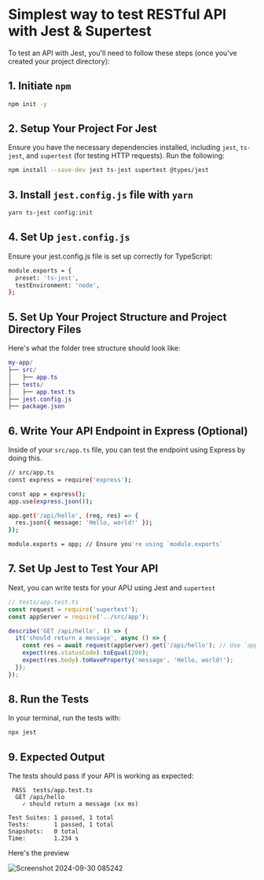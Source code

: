 # Simplest way to test RESTful API with **Jest & Supertest**

To test an API with Jest, you'll need to follow these steps (once you've created your project directory):

## 1. Initiate ```npm```
```bash
npm init -y
```

## 2. Setup Your Project For Jest
Ensure you have the necessary dependencies installed, including ```jest```, ```ts-jest```, and ```supertest``` (for testing HTTP requests). Run the following:
```bash
npm install --save-dev jest ts-jest supertest @types/jest
```

## 3. Install ```jest.config.js``` file with ```yarn```
```bash
yarn ts-jest config:init
```

## 4. Set Up ```jest.config.js```
Ensure your jest.config.js file is set up correctly for TypeScript:
```bash
module.exports = {
  preset: 'ts-jest',
  testEnvironment: 'node',
};
```

## 5. Set Up Your Project Structure and Project Directory Files
Here's what the folder tree structure should look like:
```lua
my-app/
├── src/
│   ├── app.ts
├── tests/
│   ├── app.test.ts
├── jest.config.js
├── package.json
```


## 6. Write Your API Endpoint in Express (Optional)
Inside of your ```src/app.ts``` file, you can test the endpoint using Express by doing this.
```bash
// src/app.ts
const express = require('express');

const app = express();
app.use(express.json());

app.get('/api/hello', (req, res) => {
  res.json({ message: 'Hello, world!' });
});

module.exports = app; // Ensure you're using `module.exports`

```

## 7. Set Up Jest to Test Your API
Next, you can write tests for your APU using Jest and ```supertest```
```ts
// tests/app.test.ts
const request = require('supertest');
const appServer = require('../src/app'); 

describe('GET /api/hello', () => {
  it('should return a message', async () => {
    const res = await request(appServer).get('/api/hello'); // Use `appServer` here
    expect(res.statusCode).toEqual(200);
    expect(res.body).toHaveProperty('message', 'Hello, world!');
  });
});
```

## 8. Run the Tests
In your terminal, run the tests with:
```bash
npx jest
```

## 9. Expected Output
The tests should pass if your API is working as expected:
```vbnet
 PASS  tests/app.test.ts
  GET /api/hello
    ✓ should return a message (xx ms)

Test Suites: 1 passed, 1 total
Tests:       1 passed, 1 total
Snapshots:   0 total
Time:        1.234 s
```

Here's the preview

![Screenshot 2024-09-30 085242](https://github.com/user-attachments/assets/0d4dc430-adec-4486-ac40-ba93feef12a1)
